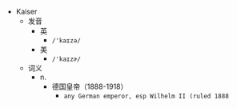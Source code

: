 - Kaiser
  - 发音
    - 英
      - `/'kaɪzə/`
    - 美
      - `/'kaɪzɚ/`
  - 词义
    - n.
      - 德国皇帝（1888-1918）
        - `any German emperor, esp Wilhelm II (ruled 1888`
